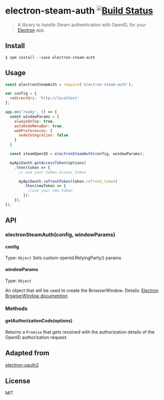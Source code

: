 # electron-steam-auth [![Build Status](https://travis-ci.org/vincent/electron-steam-auth.svg?branch=master)](https://travis-ci.org/vincent/electron-steam-auth)

> A library to handle Steam authentication with OpenID, for your [Electron](http://electron.atom.io) app.


## Install

```
$ npm install --save electron-steam-auth
```


## Usage

```js
const electronSteamAuth = require('electron-steam-auth');

var config = {
  redirectUri: 'http://localhost'
};

app.on('ready', () => {
  const windowParams = {
    alwaysOnTop: true,
    autoHideMenuBar: true,
    webPreferences: {
      nodeIntegration: false
    }
  }

  const steamOpenID = electronSteamAuth(config, windowParams);

  myApiOauth.getAccessToken(options)
    .then(token => {
      // use your token.access_token

      myApiOauth.refreshToken(token.refresh_token)
        .then(newToken => {
          //use your new token
        });
    });
});
```


## API

### electronSteamAuth(config, windowParams)

#### config

Type: `Object`
Sets custom openid.RelyingParty() params

#### windowParams

Type: `Object`

An object that will be used to create the BrowserWindow. Details: [Electron BrowserWindow documention](https://github.com/atom/electron/blob/master/docs/api/browser-window.md)

### Methods

#### getAuthorizationCode(options)

Returns a ```Promise``` that gets resolved with the authorization details of the OpenID authorization request.

## Adapted from

[electron-oauth2](https://github.com/mawie81/electron-oauth2)

## License

MIT
